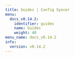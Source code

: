 ```yaml
---
title: Guides | Config Syncer
menu:
  docs_v0.14.2:
    identifier: guides
    name: Guides
    weight: 40
menu_name: docs_v0.14.2
info:
  version: v0.14.2
---
```


